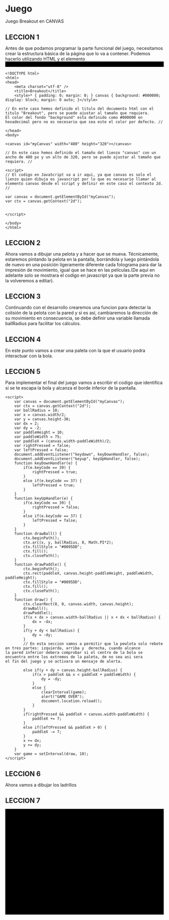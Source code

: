 # Juego
Juego Breakout en CANVAS

## LECCION 1
Antes de que podamos programar la parte funcional del juego, necesitamos crear la estructura básica de la página que lo va a contener. Podemos hacerlo utilizando HTML y el elemento  <canvas> .

```
<!DOCTYPE html>
<html>
<head>
    <meta charset="utf-8" />
    <title>Breakout</title>
    <style>* { padding: 0; margin: 0; } canvas { background: #000000; display: block; margin: 0 auto; }</style>
  
// En este caso hemos definido el titulo del documento html con el titulo "Breakout", pero se puede ajustar al tamaño que requiera.
El color del fondo "background" esta definido como #000000 en hexadecimal pero no es necesario que sea este el color por defecto. //

</head>
<body>

<canvas id="myCanvas" width="480" height="320"></canvas>

// En este caso hemos definido el tamaño del lienzo "canvas" con un ancho de 480 px y un alto de 320, pero se puede ajustar al tamaño que requiera. //

<script>
// El codigo en JavaScript va a ir aqui, ya que canvas es solo el lienzo quien dibuja es javascript por lo que es necesario llamar al elemento canvas desde el script y definir en este caso el contexto 2d. //

var canvas = document.getElementById("myCanvas");
var ctx = canvas.getContext("2d");
    

</script>

</body>
</html>
```

## LECCION 2
Ahora vamos a dibujar una pelota y a hacer que se mueva. Técnicamente, estaremos pintando la pelota en la pantalla, borrándola y luego pintándola de nuevo en una posición ligeramente diferente cada fotograma para dar la impresión de movimiento, igual que se hace en las películas.(De aqui en adelante solo se mostrara el codigo en javascript ya que la parte previa no la volveremos a editar).

<script>
    var canvas = document.getElementById("myCanvas");
    var ctx = canvas.getContext("2d");
  
    // A continuacion se definen las variables de la pelota, las variables "x" "y" define donde estara el centro de la pelota y "dx"        "dy" definen la magnitud y direccion del movimiento.
  
    var x = canvas.width/2;
    var y = canvas.height-30;
    var dx = 2;
    var dy = -2;
    
    // Seguido a esto se crea la funcion "drawball" la cual dibujara un circulo ya que utilizaremos el contexto "arc", esta funcion tiene en sus dos primeras variables las coordenadas del centro de la circunferencia, el tercer argumento es el radio de la esfera, y los ultimos dos son los angulos donde inicia y termina (estos angulos se deben poner en radianes), ademas de esto se puede definir el contexto "fillStyle" para rellenar la figura con un color o "strokeStyle" para solo colorear su contorno.
    
    function drawBall() {
        ctx.beginPath();
        ctx.arc(x, y, 10, 0, Math.PI*2);
        ctx.fillStyle = "#0095DD";
        ctx.fill();
        ctx.closePath();
    }
    
    // Ahora vamos ha hacer que se dibuje cada 10 milisegundos pero que antes de esto nos limpie el lienzo con el objetivo de crear la      animacion, ya que de lo contrario solo trazara una linea con el grosor del radio del circulo.

    function draw() {
        ctx.clearRect(0, 0, canvas.width, canvas.height);
        drawBall();
        x += dx;
        y += dy;
    }
    
    setInterval(draw, 10);
</script>

## LECCION 3
Continuando con el desarrollo crearemos una funcion para detectar la colisión de la pelota con la pared y si es así, cambiaremos la dirección de su movimiento en consecuencia, se debe definir una variable llamada ballRadius para facilitar los cálculos.

<script>
    var canvas = document.getElementById("myCanvas");
    var ctx = canvas.getContext("2d");
    var ballRadius = 10;
    var x = canvas.width/2;
    var y = canvas.height-30;
    var dx = 2;
    var dy = -2;
    function drawBall() {
        ctx.beginPath();
        ctx.arc(x, y, ballRadius, 0, Math.PI*2);
        ctx.fillStyle = "#0095DD";
        ctx.fill();
        ctx.closePath();
    }
    function draw() {
        ctx.clearRect(0, 0, canvas.width, canvas.height);
        drawBall();
  
        // Esta es la parte del codigo que añade la deteccion de las colisiones en la funcion "Draw"
        if(x + dx > canvas.width-ballRadius || x + dx < ballRadius) {
            dx = -dx;
        }
        if(y + dy > canvas.height-ballRadius || y + dy < ballRadius) {
            dy = -dy;
        }
        
        x += dx;
        y += dy;
    }
    setInterval(draw, 10);
</script>

## LECCION 4
En este punto vamos a crear una paleta con la que el usuario podra interactuar con la bola.

<script>
    var canvas = document.getElementById("myCanvas");
    var ctx = canvas.getContext("2d");
    var ballRadius = 10;
    var x = canvas.width/2;
    var y = canvas.height-30;
    var dx = 2;
    var dy = -2;
    
    //A continuacion se definen las variables de la paleta, paddleHeight y paddleWidth son las dimenciones ancho alto de la paleta y         paddleX define el lugar donde se va a dibujar en el eje x.
    
    var paddleHeight = 10;
    var paddleWidth = 75;
    var paddleX = (canvas.width-paddleWidth)/2;
    
    //Las variables rightPressed y leftPressed guardan informacion cuando se ha pulsado un botón, añadiremos tambien dos eventos para       detectar cuando se ha pulsado un botón y que asi cambie los valores de las variables rightPressed y leftPressed segun sea el caso.
    
    var rightPressed = false;
    var leftPressed = false;
    document.addEventListener("keydown", keyDownHandler, false);
    document.addEventListener("keyup", keyUpHandler, false);
    
    
    function keyDownHandler(e) {
        if(e.keyCode == 39) {
            rightPressed = true;
        }
        else if(e.keyCode == 37) {
            leftPressed = true;
        }
    }
    function keyUpHandler(e) {
        if(e.keyCode == 39) {
            rightPressed = false;
        }
        else if(e.keyCode == 37) {
            leftPressed = false;
        }
    }
    function drawBall() {
        ctx.beginPath();
        ctx.arc(x, y, ballRadius, 0, Math.PI*2);
        ctx.fillStyle = "#0095DD";
        ctx.fill();
        ctx.closePath();
    }
    
    // Esta es la parte del codigo que define la funcion "drawPaddle" la cual dibuja la paleta, esta funcion esta conpuesta por cuatro      argumentos, las dos primeras variables son las coordenadas de la esquina superior izquierda del rectangulo, el tercero es el ancho y    el cuarto el alto.
    
    function drawPaddle() {
        ctx.beginPath();
        ctx.rect(paddleX, canvas.height-paddleHeight, paddleWidth, paddleHeight);
        ctx.fillStyle = "#0095DD";
        ctx.fill();
        ctx.closePath();
    }
    function draw() {
        ctx.clearRect(0, 0, canvas.width, canvas.height);
        drawBall();
        drawPaddle();
        if(x + dx > canvas.width-ballRadius || x + dx < ballRadius) {
            dx = -dx;
        }
        if(y + dy > canvas.height-ballRadius || y + dy < ballRadius) {
            dy = -dy;
        }
        
        // Aqui es donde modificamos la función draw para comprobar si está pulsada la flecha izquierda o la derecha cada vez que se            dibuje un fotograma.
        
        if(rightPressed && paddleX < canvas.width-paddleWidth) {
            paddleX += 7;
        }
        else if(leftPressed && paddleX > 0) {
            paddleX -= 7;
        }
        
        x += dx;
        y += dy;
    }
    setInterval(draw, 10);
</script>

## LECCION 5
Para implementar el final del juego vamos a escribir el codigo que identifica si se te escapa la bola y alcanza el borde inferior de la pantalla.

    <script>
        var canvas = document.getElementById("myCanvas");
        var ctx = canvas.getContext("2d");
        var ballRadius = 10;
        var x = canvas.width/2;
        var y = canvas.height-30;
        var dx = 2;
        var dy = -2;
        var paddleHeight = 10;
        var paddleWidth = 75;
        var paddleX = (canvas.width-paddleWidth)/2;
        var rightPressed = false;
        var leftPressed = false;
        document.addEventListener("keydown", keyDownHandler, false);
        document.addEventListener("keyup", keyUpHandler, false);
        function keyDownHandler(e) {
            if(e.keyCode == 39) {
                rightPressed = true;
            }
            else if(e.keyCode == 37) {
                leftPressed = true;
            }
        }
        function keyUpHandler(e) {
            if(e.keyCode == 39) {
                rightPressed = false;
            }
            else if(e.keyCode == 37) {
                leftPressed = false;
            }
        }
        function drawBall() {
            ctx.beginPath();
            ctx.arc(x, y, ballRadius, 0, Math.PI*2);
            ctx.fillStyle = "#0095DD";
            ctx.fill();
            ctx.closePath();
        }
        function drawPaddle() {
            ctx.beginPath();
            ctx.rect(paddleX, canvas.height-paddleHeight, paddleWidth, paddleHeight);
            ctx.fillStyle = "#0095DD";
            ctx.fill();
            ctx.closePath();
        }
        function draw() {
            ctx.clearRect(0, 0, canvas.width, canvas.height);
            drawBall();
            drawPaddle();
            if(x + dx > canvas.width-ballRadius || x + dx < ballRadius) {
                dx = -dx;
            }
            if(y + dy < ballRadius) {
                dy = -dy;
            }
            // En esta seccion vamos a permitir que la pewlota solo rebote en tres partes: izquierda, arriba y  derecha, cuando alcance             la pared inferior debera comprobar si el centro de la bola se encuentra entre los extremos de la paleta, de no sea asi sera             el fin del juego y se activara un mensaje de alerta.

            else if(y + dy > canvas.height-ballRadius) {
                if(x > paddleX && x < paddleX + paddleWidth) {
                    dy = -dy;
                }
                else {
                    clearInterval(game);
                    alert("GAME OVER");
                    document.location.reload();
                }
            }
            if(rightPressed && paddleX < canvas.width-paddleWidth) {
                paddleX += 7;
            }
            else if(leftPressed && paddleX > 0) {
                paddleX -= 7;
            }
            x += dx;
            y += dy;
        }
        var game = setInterval(draw, 10);
    </script>

## LECCION 6
Ahora vamos a dibujar los ladrillos

<script>
    var canvas = document.getElementById("myCanvas");
    var ctx = canvas.getContext("2d");
    var ballRadius = 10;
    var x = canvas.width/2;
    var y = canvas.height-30;
    var dx = 2;
    var dy = -2;
    var paddleHeight = 10;
    var paddleWidth = 75;
    var paddleX = (canvas.width-paddleWidth)/2;
    var rightPressed = false;
    var leftPressed = false;
    
    //Primero se preparan las variables que definen la información sobre los ladrillos, como su ancho y alto, filas y columnas
    
    var brickRowCount = 5;
    var brickColumnCount = 3;
    var brickWidth = 75;
    var brickHeight = 20;
    var brickPadding = 10;
    var brickOffsetTop = 30;
    var brickOffsetLeft = 30;
    var bricks = [];    
    for(var c=0; c<brickColumnCount; c++) {
        bricks[c] = [];
        for(var r=0; r<brickRowCount; r++) {
            bricks[c][r] = { x: 0, y: 0 };
        }
    }
    
    document.addEventListener("keydown", keyDownHandler, false);
    document.addEventListener("keyup", keyUpHandler, false);
    function keyDownHandler(e) {
        if(e.keyCode == 39) {
            rightPressed = true;
        }
        else if(e.keyCode == 37) {
            leftPressed = true;
        }
    }
    function keyUpHandler(e) {
        if(e.keyCode == 39) {
            rightPressed = false;
        }
        else if(e.keyCode == 37) {
            leftPressed = false;
        }
    }
    function drawBall() {
        ctx.beginPath();
        ctx.arc(x, y, ballRadius, 0, Math.PI*2);
        ctx.fillStyle = "#0095DD";
        ctx.fill();
        ctx.closePath();
    }
    function drawPaddle() {
        ctx.beginPath();
        ctx.rect(paddleX, canvas.height-paddleHeight, paddleWidth, paddleHeight);
        ctx.fillStyle = "#0095DD";
        ctx.fill();
        ctx.closePath();
    }
    
    // Ahora vamos a crear una función para recorrer todos los bloques de la matriz y dibujarlos en la pantalla
    function drawBricks() {
        for(var c=0; c<brickColumnCount; c++) {
            for(var r=0; r<brickRowCount; r++) {
                var brickX = (r*(brickWidth+brickPadding))+brickOffsetLeft;
                var brickY = (c*(brickHeight+brickPadding))+brickOffsetTop;
                bricks[c][r].x = brickX;
                bricks[c][r].y = brickY;
                ctx.beginPath();
                ctx.rect(brickX, brickY, brickWidth, brickHeight);
                ctx.fillStyle = "#0095DD";
                ctx.fill();
                ctx.closePath();
            }
        }
    }
    function draw() {
        ctx.clearRect(0, 0, canvas.width, canvas.height);
        drawBricks();
        drawBall();
        drawPaddle();
        if(x + dx > canvas.width-ballRadius || x + dx < ballRadius) {
            dx = -dx;
        }
        if(y + dy < ballRadius) {
            dy = -dy;
        }
        else if(y + dy > canvas.height-ballRadius) {
            if(x > paddleX && x < paddleX + paddleWidth) {
                dy = -dy;
            }
            else {
                alert("GAME OVER");
                document.location.reload();
            }
        }
        if(rightPressed && paddleX < canvas.width-paddleWidth) {
            paddleX += 7;
        }
        else if(leftPressed && paddleX > 0) {
            paddleX -= 7;
        }
        x += dx;
        y += dy;
    }
    setInterval(draw, 10);
</script>

</body>
</html>

## LECCION 7
<!DOCTYPE html>
<html>
<head>
    <meta charset="utf-8" />
    <title>Breakout</title>
    <style>* { padding: 0; margin: 0; } canvas { background: #000000; display: block; margin: 0 auto; }</style>
</head>
<body>

<canvas id="myCanvas" width="480" height="320"></canvas>

<script>
var canvas = document.getElementById("myCanvas");
var ctx = canvas.getContext("2d");
var ballRadius = 10;
var ballColor = "#FEDF00";
var x = canvas.width/2;
var y = canvas.height-30;
var dx = 2;
var dy = -2;
var paddleHeight = 10;
var paddleWidth = 75;
var paddleX = (canvas.width-paddleWidth)/2;
var rightPressed = false;
var leftPressed = false;
var brickRowCount = 5;
var brickColumnCount = 3;
var brickWidth = 75;
var brickHeight = 20;
var brickPadding = 10;
var brickOffsetTop = 30;
var brickOffsetLeft = 30;
var score = 0;
var lives = 3;
var bricks = [];
for(c=0; c<brickColumnCount; c++) {
    bricks[c] = [];
    for(r=0; r<brickRowCount; r++) {
        bricks[c][r] = { x: 0, y: 0, status: 1 };
    }
}
document.addEventListener("keydown", keyDownHandler, false);
document.addEventListener("keyup", keyUpHandler, false);
document.addEventListener("mousemove", mouseMoveHandler, false);
function keyDownHandler(e) {
    if(e.keyCode == 39) {
        rightPressed = true;
    }
    else if(e.keyCode == 37) {
        leftPressed = true;
    }
}
function keyUpHandler(e) {
    if(e.keyCode == 39) {
        rightPressed = false;
    }
    else if(e.keyCode == 37) {
        leftPressed = false;
    }
}
function mouseMoveHandler(e) {
    var relativeX = e.clientX - canvas.offsetLeft;
    if(relativeX > 0 && relativeX < canvas.width) {
        paddleX = relativeX - paddleWidth/2;
    }
}
function collisionDetection() {
    for(c=0; c<brickColumnCount; c++) {
        for(r=0; r<brickRowCount; r++) {
            var b = bricks[c][r];
            if(b.status == 1) {
                if(x > b.x && x < b.x+brickWidth && y > b.y && y < b.y+brickHeight) {
                    dy = -dy;
                    b.status = 0;
                    paddleWidth = paddleWidth * 1.1;
                    score++;
                    if(score == brickRowCount*brickColumnCount) {
                        alert("¡Haz ganado, Felicidades!");
                        document.location.reload();
                    }
                }
            }
        }
    }
}
function drawBall() {
    ctx.beginPath();
    ctx.arc(x, y, ballRadius, 0, Math.PI*2);
    ctx.fillStyle = ballColor;
    ctx.fill();
    ctx.closePath();
}
function drawPaddle() {
    ctx.beginPath();
    ctx.rect(paddleX, canvas.height-paddleHeight, paddleWidth, paddleHeight);
    ctx.fillStyle = "#FEDF00";
    ctx.fill();
    ctx.closePath();
}
function drawBricks() {
    for(c=0; c<brickColumnCount; c++) {
        for(r=0; r<brickRowCount; r++) {
            if(bricks[c][r].status == 1) {
                var brickX = (r*(brickWidth+brickPadding))+brickOffsetLeft;
                var brickY = (c*(brickHeight+brickPadding))+brickOffsetTop;
                bricks[c][r].x = brickX;
                bricks[c][r].y = brickY;
                ctx.beginPath();
                ctx.rect(brickX, brickY, brickWidth, brickHeight);
                ctx.fillStyle = "#FEDF00";
                ctx.fill();
                ctx.closePath();
            }
        }
    }
}
function drawScore() {
    ctx.font = "16px Arial";
    ctx.fillStyle = "#FEDF00";
    ctx.fillText("Puntaje: "+score, 8, 20);
}
function drawLives() {
    ctx.font = "16px Arial";
    ctx.fillStyle = "#FEDF00";
    ctx.fillText("Vidas: "+lives, canvas.width-65, 20);
}
function draw() {
    ctx.clearRect(0, 0, canvas.width, canvas.height);
    drawBricks();
    drawBall();
    drawPaddle();
    drawScore();
    drawLives();
    collisionDetection();
    
    if(x + dx > canvas.width-ballRadius || x + dx < ballRadius) {
        dx = -dx;
    }
    if(y + dy < ballRadius) {
        dy = -dy;
        paddleWidth = paddleWidth * 0.8;
    }
    else if(y + dy > canvas.height-ballRadius) {
        if(x > paddleX && x < paddleX + paddleWidth) {
            dy = -dy;
            paddleWidth = paddleWidth * 0.8;
        }
        else {
            lives--;
            if(!lives) {
                alert("¡Haz perdido, Intentalo de nuevo!");
                document.location.reload();
            }
            else {
                x = canvas.width/2;
                y = canvas.height-30;
                dx = 3;
                dy = -3;
                paddleX = (canvas.width-paddleWidth)/2;
                paddleWidth = 75;
            }
        }
    }
    
    if(rightPressed && paddleX < canvas.width-paddleWidth) {
        paddleX += 7;
    }
    else if(leftPressed && paddleX > 0) {
        paddleX -= 7;
    }
    
    x += dx;
    y += dy; 
    requestAnimationFrame(draw);
}
draw();
</script>

</body>
</html>

